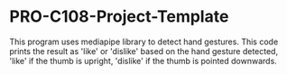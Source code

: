 # PRO-C108-Project-Template
This program uses mediapipe library to detect hand gestures. This code prints the result as 'like' or 'dislike' based on the hand gesture detected, 'like' if the thumb is upright, 'dislike' if the thumb is pointed downwards.
